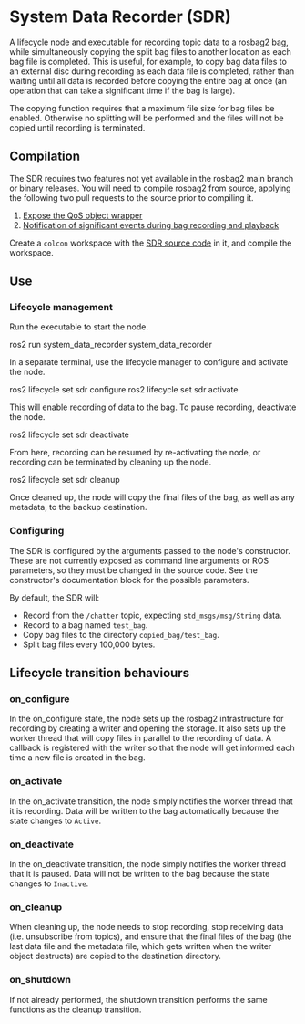 # System Data Recorder (SDR)


A lifecycle node and executable for recording topic data to a rosbag2 bag, while simultaneously copying the split bag files to another location as each bag file is completed.
This is useful, for example, to copy bag data files to an external disc during recording as each data file is completed, rather than waiting until all data is recorded before copying the entire bag at once (an operation that can take a significant time if the bag is large).

The copying function requires that a maximum file size for bag files be enabled.
Otherwise no splitting will be performed and the files will not be copied until recording is terminated.


## Compilation

The SDR requires two features not yet available in the rosbag2 main branch or binary releases.
You will need to compile rosbag2 from source, applying the following two pull requests to the source prior to compiling it.

1. [Expose the QoS object wrapper](https://github.com/ros2/rosbag2/pull/910)
2. [Notification of significant events during bag recording and playback](https://github.com/ros2/rosbag2/pull/908)

Create a `colcon` workspace with the [SDR source code](https://github.com/osrf/system_data_recorder) in it, and compile the workspace.


## Use

### Lifecycle management

Run the executable to start the node.

  ros2 run system_data_recorder system_data_recorder

In a separate terminal, use the lifecycle manager to configure and activate the node.

  ros2 lifecycle set sdr configure
  ros2 lifecycle set sdr activate

This will enable recording of data to the bag.
To pause recording, deactivate the node.

  ros2 lifecycle set sdr deactivate

From here, recording can be resumed by re-activating the node, or recording can be terminated by cleaning up the node.

  ros2 lifecycle set sdr cleanup

Once cleaned up, the node will copy the final files of the bag, as well as any metadata, to the backup destination.

### Configuring

The SDR is configured by the arguments passed to the node's constructor.
These are not currently exposed as command line arguments or ROS parameters, so they must be changed in the source code.
See the constructor's documentation block for the possible parameters.

By default, the SDR will:

- Record from the `/chatter` topic, expecting `std_msgs/msg/String` data.
- Record to a bag named `test_bag`.
- Copy bag files to the directory `copied_bag/test_bag`.
- Split bag files every 100,000 bytes.


## Lifecycle transition behaviours

### on_configure

In the on_configure state, the node sets up the rosbag2 infrastructure for
recording by creating a writer and opening the storage. It also sets up the
worker thread that will copy files in parallel to the recording of data. A
callback is registered with the writer so that the node will get informed each
time a new file is created in the bag.

### on_activate

In the on_activate transition, the node simply notifies the worker thread that
it is recording. Data will be written to the bag automatically because the
state changes to `Active`.

### on_deactivate

In the on_deactivate transition, the node simply notifies the worker thread
that it is paused. Data will not be written to the bag because the state
changes to `Inactive`.

### on_cleanup

When cleaning up, the node needs to stop recording, stop receiving data (i.e.
unsubscribe from topics), and ensure that the final files of the bag (the last
data file and the metadata file, which gets written when the writer object
destructs) are copied to the destination directory.

### on_shutdown

If not already performed, the shutdown transition performs the same functions
as the cleanup transition.
